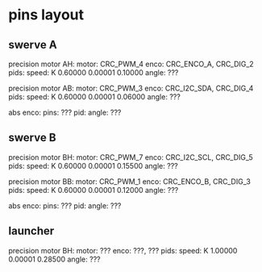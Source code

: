 
# pins layout

## swerve A

precision motor AH:
    motor: CRC_PWM_4
    enco: CRC_ENCO_A, CRC_DIG_2
    pids:
        speed: K 0.60000 0.00001 0.10000
        angle: ???

precision motor AB:
    motor: CRC_PWM_3
    enco: CRC_I2C_SDA, CRC_DIG_4
    pids:
        speed: K 0.60000 0.00001 0.06000
        angle: ???

abs enco:
    pins: ???
    pid:
        angle: ???

## swerve B

precision motor BH:
    motor: CRC_PWM_7
    enco: CRC_I2C_SCL, CRC_DIG_5
    pids:
        speed: K 0.60000 0.00001 0.15500
        angle: ???

precision motor BB:
    motor: CRC_PWM_1
    enco: CRC_ENCO_B, CRC_DIG_3
    pids:
        speed: K 0.60000 0.00001 0.12000
        angle: ???

abs enco:
    pins: ???
    pid:
        angle: ???

## launcher

precision motor BH:
    motor: ???
    enco: ???, ???
    pids:
        speed: K 1.00000 0.00001 0.28500
        angle: ???
